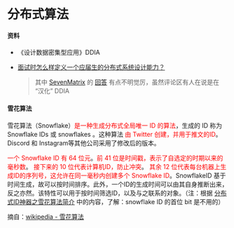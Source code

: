 # 分布式算法



#### 资料

- 《设计数据密集型应用》DDIA

- [面试时怎么样定义一个应届生的分布式系统设计能力？](https://www.zhihu.com/question/21732320) 

  > 其中 [SevenMatrix](https://www.zhihu.com/people/sparrow) 的 [回答](https://www.zhihu.com/question/21732320/answer/3619362991) 有点不明觉厉，虽然评论区有人在说是在 “汉化” DDIA



#### 雪花算法

雪花算法（Snowflake）<font color=FF0000>是一种生成分布式全局唯一 ID 的算法</font>，生成的 ID 称为 Snowflake IDs 或 snowflakes 。这种算法 <font color=FF0000>由 Twitter 创建，并用于推文的ID</font>。Discord 和 Instagram等其他公司采用了修改后的版本。

<font color=FF0000>一个 Snowflake ID 有 64 位元</font>。<font color=FF0000>前 41 位是时间戳，表示了自选定的时期以来的 毫秒数</font>。 <font color=FF0000>接下来的 10 位代表计算机ID，防止冲突</font>。 <font color=FF0000>其余 12 位代表每台机器上生成ID的序列号，这允许在同一毫秒内创建多个 Snowflake ID</font>。SnowflakeID 基于时间生成，故可以按时间排序。此外，一个ID的生成时间可以由其自身推断出来，反之亦然。该特性可以用于按时间筛选ID，以及与之联系的对象。（注：根据 [分布式ID神器之雪花算法简介](https://zhuanlan.zhihu.com/p/85837641) 中的内容，了解：snowflake ID 的首位 bit 是不用的）

摘自：[wikipedia - 雪花算法](https://zh.wikipedia.org/wiki/雪花算法)

